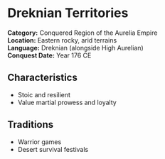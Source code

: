 # Dreknian Territories

**Category:** Conquered Region of the Aurelia Empire  
**Location:** Eastern rocky, arid terrains  
**Language:** Dreknian (alongside High Aurelian)  
**Conquest Date:** Year 176 CE  

## Characteristics
- Stoic and resilient  
- Value martial prowess and loyalty  

## Traditions
- Warrior games  
- Desert survival festivals
